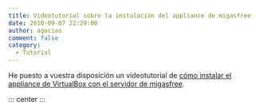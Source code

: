 ```yaml
---
title: Videotutorial sobre la instalación del appliance de migasfree
date: 2010-09-07 22:29:00
author: agacias
comment: false
category:
  - Tutorial
---
```


He puesto a vuestra disposición un videotutorial de [cómo instalar el appliance de VirtualBox con el servidor de migasfree](http://www.youtube.com/v/36hnyKDV_0c).

::: center
<YouTube id="36hnyKDV_0c" />
:::
